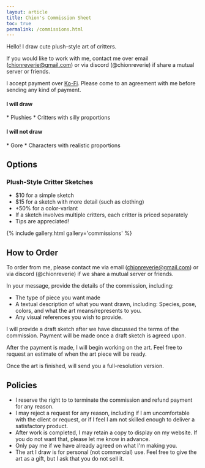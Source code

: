 ```yaml
---
layout: article
title: Chion's Commission Sheet
toc: true
permalink: /commissions.html
---
```


Hello! I draw cute plush-style art of critters.

If you would like to work with me, contact me over email ([chionreverie@gmail.com](mailto:chionreverie@gmail.com)) or via discord (@chionreverie) if share a mutual server or friends. 

I accept payment over [Ko-Fi](https://ko-fi.com/chionreverie). Please come to an agreement with me before sending any kind of payment.

<div class="list_list">
<div class="list_list_entry" markdown="1">
<h4 class="list_heading">I will draw</h4>
* Plushies
* Critters with silly proportions
</div>

<div class="list_list_entry" markdown="1">
<h4 class="list_heading">I will not draw</h4>
* Gore
* Characters with realistic proportions
</div>
</div>

## Options

### Plush-Style Critter Sketches
* $10 for a simple sketch
* $15 for a sketch with more detail (such as clothing)
* +50% for a color-variant
* If a sketch involves multiple critters, each critter is priced separately
* Tips are appreciated!

{% include gallery.html gallery='commissions' %}

## How to Order
To order from me, please contact me via email ([chionreverie@gmail.com](mailto:chionreverie@gmail.com)) or via discord (@chionreverie) if we share a mutual server or friends.

In your message, provide the details of the commission, including:
  * The type of piece you want made
  * A textual description of what you want drawn, including: Species, pose, colors, and what the art means/represents to you.
  * Any visual references you wish to provide.

I will provide a draft sketch after we have discussed the terms of the commission. Payment will be made once a draft sketch is agreed upon.

After the payment is made, I will begin working on the art. Feel free to request an estimate of when the art piece will be ready. 

Once the art is finished, will send you a full-resolution version.

## Policies
* I reserve the right to to terminate the commission and refund payment for any reason. 
* I may reject a request for any reason, including if I am uncomfortable with the client or request, or if I feel I am not skilled enough to deliver a satisfactory product.
* After work is completed, I may retain a copy to display on my website. If you do not want that, please let me know in advance. 
* Only pay me if we have already agreed on what I'm making you. 
* The art I draw is for personal (not commercial) use. Feel free to give the art as a gift, but I ask that you do not sell it. 
